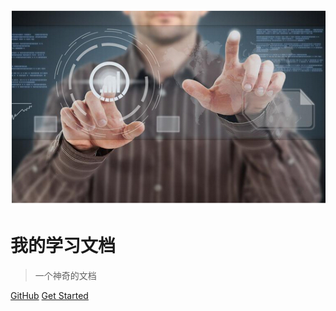 ![logo](_media/study.png)
# 我的学习文档
> 一个神奇的文档



[GitHub](https://github.com/Hu-enhui/study-code/tree/master/docs)
[Get Started](README.md)
